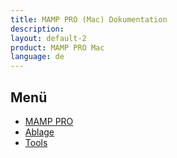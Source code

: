 ```yaml
---
title: MAMP PRO (Mac) Dokumentation
description: 
layout: default-2
product: MAMP PRO Mac
language: de
---
```


## Menü

- [MAMP PRO](MAMP-PRO/)  
- [Ablage](Ablage/)  
- [Tools](Tools/)  
